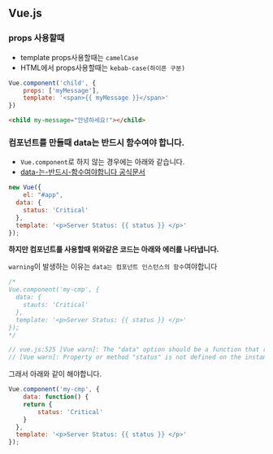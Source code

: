 ## Vue.js

### props 사용할때
- template props사용할때는 `camelCase`
- HTML에서 props사용할때는 `kebab-case(하이픈 구분)`

```javascript
Vue.component('child', {
	props: ['myMessage'],
	template: '<span>{{ myMessage }}</span>'
})
```

```html
<child my-message="안녕하세요!"></child>
```

### 컴포넌트를 만들때 data는 반드시 함수여야 합니다.
- `Vue.component`로 하지 않는 경우에는 아래와 같습니다.
- [data-는-반드시-함수여야합니다 공식문서](http://kr.vuejs.org/v2/guide/components.html#data-는-반드시-함수여야합니다)

```javascript
new Vue({
	el: "#app",
  data: {
  	status: 'Critical'
  },
  template: '<p>Server Status: {{ status }} </p>'
});
```

**하지만 컴포넌트를 사용할때 위와같은 코드는 아래와 에러를 나타냅니다.**

`warning`이 발생하는 이유는 `data는 컴포넌트 인스턴스의 함수`여야합니다

```javascript
/*
Vue.component('my-cmp', {
  data: {
  	stauts: 'Critical'
  },
  template: '<p>Server Status: {{ status }} </p>'  
});
*/

// vue.js:525 [Vue warn]: The "data" option should be a function that returns a per-instance value in component definitions. 
// [Vue warn]: Property or method "status" is not defined on the instance but referenced during render. Make sure to declare reactive data properties in the data option. 
```

그래서 아래와 같이 해야합니다.

```javascript
Vue.component('my-cmp', {
	data: function() {
  	return {
    	status: 'Critical'
    }
  },
  template: '<p>Server Status: {{ status }} </p>'  
});
```
